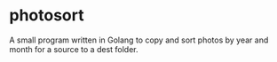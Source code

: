 # photosort
A small program written in Golang to copy and sort photos by year and month for a source to a dest folder.
